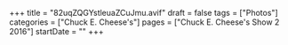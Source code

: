 +++
title = "82uqZQGYstleuaZCuJmu.avif"
draft = false
tags = ["Photos"]
categories = ["Chuck E. Cheese's"]
pages = ["Chuck E. Cheese's Show 2 2016"]
startDate = ""
+++
